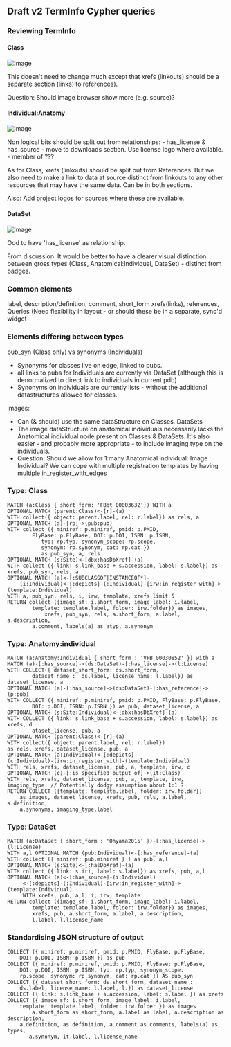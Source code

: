 ## Draft v2 TermInfo Cypher queries

### Reviewing TermInfo

#### Class

![image](https://user-images.githubusercontent.com/112839/46010830-e3ea4a80-c0bb-11e8-829f-cb44a67d1726.png)

This doesn't need to change much except that xrefs (linkouts) should be a separate section (links) to references).

Question: Should image browser show more (e.g. source)?

#### Individual:Anatomy

![image](https://user-images.githubusercontent.com/112839/46010900-1c8a2400-c0bc-11e8-873d-65fba4ba3e80.png)

Non logical bits should be split out from relationships:
	- has_license & has_source - move to downloads section. Use license logo where available.
	- member of ???
	
As for Class, xrefs (linkouts) should be split out from References.  But we also need to make a link to data at source distinct from linkouts to any other resources that may have the same data.  Can be in both sections.  

Also: Add project logos for sources where these are available.

#### DataSet

![image](https://user-images.githubusercontent.com/112839/46011046-8efb0400-c0bc-11e8-83d5-d0e0f3bfa1b0.png)

Odd to have 'has_license' as relationship.  

From discussion: It would be better to have a clearer visual distinction between gross types (Class, Anatomical:Individual, DataSet) - distinct from badges.

### Common elements

label, description/definition, comment, short_form
xrefs(links), references, Queries (Need flexibility in layout - or should these be in a separate, sync'd widget 

### Elements differing between types

pub_syn (Class only) vs synonyms (Individuals)
  - Synonyms for classes live on edge, linked to pubs.
  - all links to pubs for Individuals are currently via DataSet (although this is denormalized to direct link to individuals in current pdb)
  - Synonyms on individuals are currently lists - without the additional datastructures allowed for classes.

images:
   - Can (& should) use the same dataStructure on Classes, DataSets
   - The image dataStructure on anatomical individuals necessarily lacks the Anatomical individual node present on Classes & DataSets.  It's also easier - and probably more appropriate - to include imaging type on the individuals.  
   - Question: Should we allow for 1:many Anatomical individual: Image Individual?  We can cope with multiple registration templates by having multiple in_register_with_edges
   

### Type: Class

```cql
MATCH (a:Class { short_form: 'FBbt_00003632'}) WITH a
OPTIONAL MATCH (parent:Class)<-[r]-(a)
WITH collect({ object: parent.label, rel: r.label}) as rels, a
OPTIONAL MATCH (a)-[rp]->(pub:pub)
WITH collect ({ miniref: p.miniref, pmid: p.PMID, 
		FlyBase: p.FlyBase, DOI: p.DOI, ISBN: p.ISBN,
	       typ: rp.typ, synonym_scope: rp.scope, 
	       synonym: rp.synonym, cat: rp.cat }) 
	       as pub_syn, a, rels
OPTIONAL MATCH (s:Site)<-[dbx:hasDbXref]-(a)
WITH collect ({ link: s.link_base + s.accession, label: s.label}) as xrefs, pub_syn, rels, a
OPTIONAL MATCH (a)<-[:SUBCLASSOF|INSTANCEOF*]-
	(i:Individual)<-[:depicts]-(:Individual)-[irw:in_register_with]->(template:Individual)
WITH a, pub_syn, rels, i, irw, template, xrefs limit 5 
RETURN collect ({image_sf: i.short_form, image_label: i.label, 
		template: template.label, folder: irw.folder}) as images,
       		xrefs, pub_syn, rels, a.short_form, a.label, a.description, 
		a.comment, labels(a) as atyp, a.synonym
```

### Type: Anatomy:individual

```cql
MATCH (a:Anatomy:Individual { short_form : 'VFB_00030852' }) with a 
MATCH (a)-[:has_source]->(ds:DataSet)-[:has_license]->(l:License)
WITH COLLECT({ dataset_short_form: ds.short_form, 
		dataset_name :  ds.label, license_name: l.label}) as dataset_license, a 
OPTIONAL MATCH (a)-[:has_source]->(ds:DataSet)-[:has_reference]->(p:pub)
WITH COLLECT ({ miniref: p.miniref, pmid: p.PMID, FlyBase: p.FlyBase, 
		DOI: p.DOI, ISBN: p.ISBN }) as pub, dataset_license, a
OPTIONAL MATCH (s:Site:Individual)<-[dbx:hasDbXref]-(a)
WITH COLLECT ({ link: s.link_base + s.accession, label: s.label}) as xrefs, d
		ataset_license, pub, a
OPTIONAL MATCH (parent:Class)<-[r]-(a)
WITH collect({ object: parent.label, rel: r.label}) 
as rels, xrefs, dataset_license, pub, a
OPTIONAL MATCH (a:Individual)<-[:depicts]-
(c:Individual)-[irw:in_register_with]-(template:Individual)
WITH rels, xrefs, dataset_license, pub, a, template, irw, c
OPTIONAL MATCH (c)-[:is_specified_output_of]->(it:Class) 
WITH rels, xrefs, dataset_license, pub, a, template, irw, imaging_type. // Potentially dodgy assumption about 1:1 ?
RETURN COLLECT ({template: template.label, folder: irw.folder})
	as images, dataset_license, xrefs, pub, rels, a.label, a.definition, 
	a.synonyms, imaging_type.label
```       

### Type: DataSet

```cql
MATCH (a:DataSet { short_form : 'Ohyama2015' })-[:has_license]->(l:License)
WITH a,l OPTIONAL MATCH (pub:Individual)<-[:has_reference]-(a)
WITH collect ({ miniref: pub.miniref } ) as pub, a,l
OPTIONAL MATCH (s:Site)<-[:hasDbXref]-(a)
WITH collect ({ link: s.iri, label: s.label}) as xrefs, pub, a,l
OPTIONAL MATCH (a)<-[:has_source]-(i:Individual)
     <-[:depicts]-(:Individual)-[irw:in_register_with]->(template:Individual)
     WITH xrefs, pub, a,l, i, irw, template
RETURN collect ({image_sf: i.short_form, image_label: i.label, 
		template: template.label, folder: irw.folder}) as images,
		xrefs, pub, a.short_form, a.label, a.description, 
		l.label, l.license_name
```


### Standardising JSON structure of output

```cql
COLLECT ({ miniref: p.miniref, pmid: p.PMID, FlyBase: p.FlyBase, 
	DOI: p.DOI, ISBN: p.ISBN }) as pub
COLLECT ({ miniref: p.miniref, pmid: p.PMID, FlyBase: p.FlyBase,
	DOI: p.DOI, ISBN: p.ISBN, typ: rp.typ, synonym_scope: 
	rp.scope, synonym: rp.synonym, cat: rp.cat }) AS pub_syn
COLLECT ({ dataset_short_form: ds.short_form, dataset_name :  
	ds.label, license_name: l.label, l.}) as dataset_license
COLLECT ({ link: s.link_base + s.accession, label: s.label }) as xrefs
COLLECT ({ image_sf: i.short_form, image_label: i.label, 
	template: template.label, folder: irw.folder }) as images
        a.short_form as short_form, a.label as label, a.description as description, 
	a.definition, as definition, a.comment as comments, labels(a) as types,
       a.synonym, it.label, l.license_name
```


